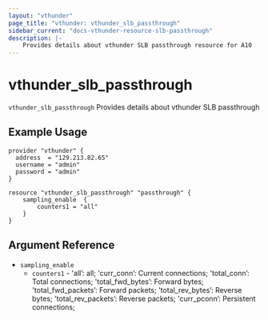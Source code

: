 ```yaml
---
layout: "vthunder"
page_title: "vthunder: vthunder_slb_passthrough"
sidebar_current: "docs-vthunder-resource-slb-passthrough"
description: |-
    Provides details about vthunder SLB passthrough resource for A10
---
```


# vthunder\_slb\_passthrough

`vthunder_slb_passthrough` Provides details about vthunder SLB passthrough
## Example Usage


```hcl
provider "vthunder" {
  address  = "129.213.82.65"
  username = "admin"
  password = "admin"
}

resource "vthunder_slb_passthrough" "passthrough" {
	sampling_enable  {
	    counters1 = "all"
	}
}
```

## Argument Reference

* `sampling_enable`
    * `counters1` - 'all’: all; 'curr_conn’: Current connections; 'total_conn’: Total connections; 'total_fwd_bytes’: Forward bytes; 'total_fwd_packets’: Forward packets; 'total_rev_bytes’: Reverse bytes; 'total_rev_packets’: Reverse packets; 'curr_pconn’: Persistent connections;